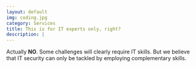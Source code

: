 ```yaml
---
layout: default
img: coding.jpg
category: Services
title: This is for IT experts only, right?
description: |
---
```

<p>Actually <b>NO</b>. Some challenges will clearly require IT skills. But we believe that IT security can only be tackled by employing complementary skills.</p>
